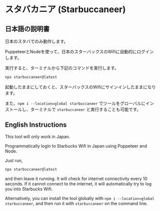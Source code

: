 # スタバカニア (Starbuccaneer)

## 日本語の説明書

日本のスタバでのみ動作します。

PuppeteerとNodeを使って、日本のスターバックスのWifiに自動的にログインします。

実行すると、ターミナルから下記のコマンドを実行します。

```bash
npx starbuccaneer@latest
```

起動したままにしておくと、スターバックスのWifiにサインインしたままになります。

また、`npm i --location=global starbuccaneer` でツールをグローバルにインストールし、ターミナルで `starbuccaneer` と実行することも可能です。


## English Instructions

This tool will only work in Japan.

Programmatically login to Starbucks Wifi in Japan using Puppeteer and Node.

Just run,

```bash
npx starbuccaneer@latest
```

and then leave it running. It will check for internet connectivity every 10 seconds. If it cannot connect to the internet, it will automatically try to log you into Starbucks Wifi. 

Alternatively, you can install the tool globally with `npm i --location=global starbuccaneer`, and then run it with `starbuccaneer` on the command line.
